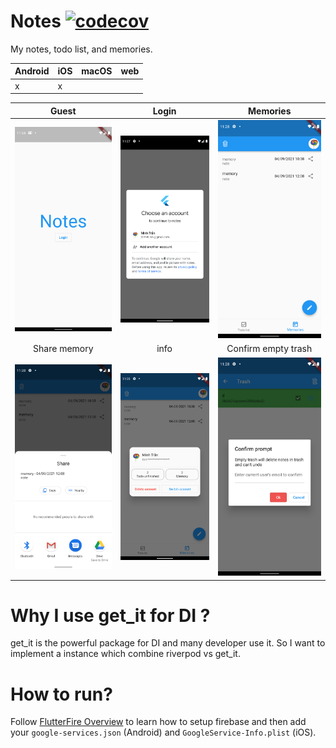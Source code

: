 # Notes [![codecov](https://codecov.io/gh/tbm98/notes/branch/main/graph/badge.svg?token=3EM4sRyDFi)](https://codecov.io/gh/tbm98/notes)

My notes, todo list, and memories.

| Android      | iOS | macOS | web |
| ----------- | ----------- | ----------- | ----------- |
| x      | x       |        |         |


Guest             |  Login                                  | Memories
:-------------------------:|:-------------------------:|:-------------------------:
![](./screenshots/guest.png)  |  ![](./screenshots/login.png) | ![](./screenshots/memories.png)
Share memory             |  info                                  | Confirm empty trash
![](./screenshots/share_memory.png)  |  ![](./screenshots/info.png) | ![](./screenshots/confirm_empty_trash.png)

# Why I use get_it for DI ?

get_it is the powerful package for DI and many developer use it. So I want to implement a instance which combine riverpod vs get_it. 

# How to run?

Follow [FlutterFire Overview](https://firebase.flutter.dev/docs/overview) to learn how to setup firebase and then add your `google-services.json` (Android) and `GoogleService-Info.plist` (iOS).

